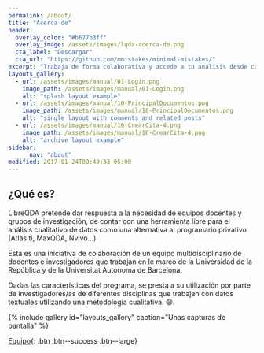 ```yaml
---
permalink: /about/
title: "Acerca de"
header:
  overlay_color: "#b677b3ff"
  overlay_image: /assets/images/lqda-acerca-de.png
  cta_label: "Descargar"
  cta_url: "https://github.com/mmistakes/minimal-mistakes/"
excerpt: "Trabaja de forma colaborativa y accede a tu análisis desde cualquier lugar o dispositivo."
layouts_gallery:
  - url: /assets/images/manual/01-Login.png
    image_path: /assets/images/manual/01-Login.png
    alt: "splash layout example"
  - url: /assets/images/manual/10-PrincipalDocumentos.png
    image_path: /assets/images/manual/10-PrincipalDocumentos.png
    alt: "single layout with comments and related posts"
  - url: /assets/images/manual/16-CrearCita-4.png
    image_path: /assets/images/manual/16-CrearCita-4.png
    alt: "archive layout example"
sidebar:
      nav: "about"
modified: 2017-01-24T09:40:33-05:00
---
```


## ¿Qué es?

LibreQDA pretende dar respuesta a la necesidad de equipos docentes y grupos de investigación, de contar con una herramienta libre para el análisis cualitativo de datos como una alternativa al programario privativo (Atlas.ti, MaxQDA, Nvivo...)

Esta es una iniciativa de colaboración de un equipo multidisciplinario de docentes e investigadores que trabajan en le marco de la Universidad de la República y de la Universitat Autònoma de Barcelona.

Dadas las características del programa, se presta a su utilización por parte de investigadores/as de diferentes disciplinas que trabajen con datos textuales utilizando una metodología cualitativa. :smile:.

{% include gallery id="layouts_gallery" caption="Unas capturas de pantalla" %}


[Equipo](/equipo/){: .btn .btn--success .btn--large}
